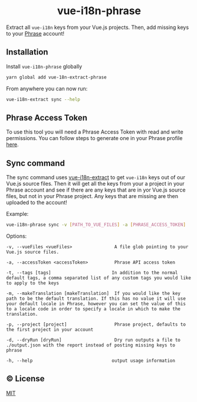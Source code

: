 <h1 align="center">vue-i18n-phrase</h1>

Extract all `vue-i18n` keys from your Vue.js projects. Then, add missing keys to your [Phrase](https://phraseapp.com/) account!


## Installation
Install `vue-i18n-phrase` globally
```sh
yarn global add vue-18n-extract-phrase
```

From anywhere you can now run:
```sh
vue-i18n-extract sync --help
```

## Phrase Access Token

To use this tool you will need a Phrase Access Token with read and write permissions. You can follow steps to generate one in your Phrase profile [here](https://phraseapp.com/settings/oauth_access_tokens).

## Sync command

The sync command uses [vue-i18n-extract](https://github.com/pixari/vue-i18n-extract) to get `vue-i18n` keys out of our Vue.js source files. Then it will get all the keys from your a project in your Phrase account and see if there are any keys that are in yor Vue.js source files, but not in your Phrase project. Any keys that are missing are then uploaded to the account!

Example:
```sh
vue-i18n-phrase sync -v [PATH_TO_VUE_FILES] -a [PHRASE_ACCESS_TOKEN]
```

Options:
```
-v, --vueFiles <vueFiles>                A file glob pointing to your Vue.js source files.

-a, --accessToken <accessToken>          Phrase API access token

-t, --tags [tags]                       In addition to the normal default tags, a comma separated list of any custom tags you would like to apply to the keys

-m, --makeTranslation [makeTranslation]  If you would like the key path to be the default translation. If this has no value it will use your default locale in Phrase, however you can set the value of this to a locale code in order to specify a locale in which to make the translation.

-p, --project [project]                  Phrase project, defaults to the first project in your account

-d, --dryRun [dryRun]                    Dry run outputs a file to ./output.json with the report instead of posting missing keys to phrase

-h, --help                              output usage information
```

## :copyright: License

[MIT](http://opensource.org/licenses/MIT)

